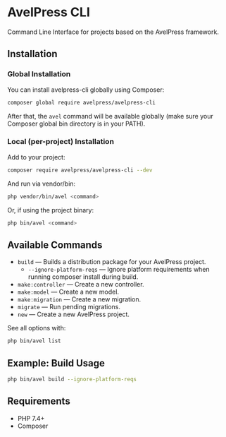 # AvelPress CLI

Command Line Interface for projects based on the AvelPress framework.

## Installation

### Global Installation

You can install avelpress-cli globally using Composer:

```bash
composer global require avelpress/avelpress-cli
```

After that, the `avel` command will be available globally (make sure your Composer global bin directory is in your PATH).

### Local (per-project) Installation

Add to your project:

```bash
composer require avelpress/avelpress-cli --dev
```

And run via vendor/bin:

```bash
php vendor/bin/avel <command>
```

Or, if using the project binary:

```bash
php bin/avel <command>
```

## Available Commands

- `build` — Builds a distribution package for your AvelPress project.
  - `--ignore-platform-reqs` — Ignore platform requirements when running composer install during build.
- `make:controller` — Create a new controller.
- `make:model` — Create a new model.
- `make:migration` — Create a new migration.
- `migrate` — Run pending migrations.
- `new` — Create a new AvelPress project.

See all options with:

```bash
php bin/avel list
```

## Example: Build Usage

```bash
php bin/avel build --ignore-platform-reqs
```

## Requirements

- PHP 7.4+
- Composer
